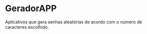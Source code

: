 # GeradorAPP

Aplicativos que gera senhas aleatórias de acordo com o número de caracteres escolhido.
